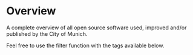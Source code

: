 <script setup>
import TagTile from "/.vitepress/components/TagTile.vue";
import TagFilter from "/.vitepress/components/TagFilter.vue";
import { ref } from 'vue';

const selectedFilters = ref([])
</script>

# Overview

A complete overview of all open source software used, improved and/or published by the City of Munich.

Feel free to use the filter function with the tags available below.

<ClientOnly>

<TagFilter
v-model="selectedFilters"
/>

<TagTile
:filter="selectedFilters"
show-tags
show-excerpt
/>

</ClientOnly>
